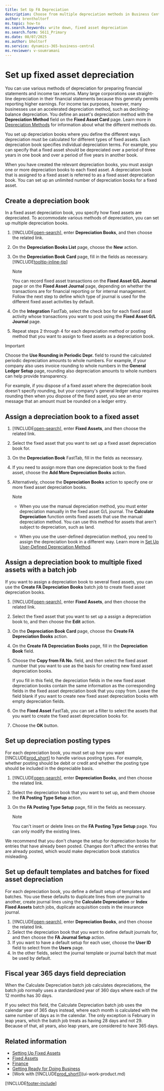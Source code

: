 ```yaml
---
title: Set Up FA Depreciation
description: Choose from multiple depreciation methods in Business Central, and configure each asset's depreciation method on the Fixed Asset Card page.
author: brentholtorf
ms.topic: how-to
ms.search.keywords: write down, fixed asset depreciation
ms.search.form: 5611_Primary
ms.date: 08/07/2025
ms.author: bholtorf
ms.service: dynamics-365-business-central
ms.reviewer: v-soumramani
---
```


# Set up fixed asset depreciation

You can use various methods of depreciation for preparing financial statements and income tax returns. Many large corporations use straight-line depreciation in their financial statements because this generally permits reporting higher earnings. For income tax purposes, however, many businesses use an accelerated depreciation method, such as declining-balance depreciation. You define an asset's depreciation method with the **Depreciation Method** field on the **Fixed Asset Card** page. Learn more in [Depreciation Methods](fa-depreciation-methods.md) for information about what the different methods do.

You set up depreciation books where you define the different ways depreciation must be calculated for different types of fixed assets. Each depreciation book specifies individual depreciation terms. For example, you can specify that a fixed asset should be depreciated over a period of three years in one book and over a period of five years in another book.

When you have created the relevant depreciation books, you must assign one or more depreciation books to each fixed asset. A depreciation book that is assigned to a fixed asset is referred to as a fixed asset depreciation book. You can set up an unlimited number of depreciation books for a fixed asset.  

## Create a depreciation book

In a fixed asset depreciation book, you specify how fixed assets are depreciated. To accommodate various methods of depreciation, you can set up multiple depreciation books.  

1. [!INCLUDE[open-search](includes/open-search.md)], enter **Depreciation Books**, and then choose the related link.
2. On the **Depreciation Books List** page, choose the **New** action.
3. On the **Depreciation Book Card** page, fill in the fields as necessary. [!INCLUDE[tooltip-inline-tip](includes/tooltip-inline-tip_md.md)]

    > [!NOTE]  
    > You can record fixed asset transactions on the **Fixed Asset G/L Journal** page or on the **Fixed Asset Journal** page, depending on whether the transactions are for financial reporting or for internal management. Follow the next step to define which type of journal is used for the different fixed asset activities by default.
1. On the **Integration** FastTab, select the check box for each fixed asset activity whose transactions you want to post using the **Fixed Asset G/L Journal** page.
1. Repeat steps 2 through 4 for each depreciation method or posting method that you want to assign to fixed assets as a depreciation book.

> [!IMPORTANT]
> Choose the **Use Rounding in Periodic Depr.** field to round the calculated periodic depreciation amounts to whole numbers. For example, if your company also uses invoice rounding to whole numbers in the **General Ledger Setup** page, rounding also depreciation amounts to whole numbers can help provide transparency.

For example, if you dispose of a fixed asset where the depreciation book doesn't specify rounding, but your company's general ledger setup requires rounding then when you dispose of the fixed asset, you see an error message that an amount must be rounded on a ledger entry.  

## Assign a depreciation book to a fixed asset

1. [!INCLUDE[open-search](includes/open-search.md)], enter **Fixed Assets**, and then choose the related link.
2. Select the fixed asset that you want to set up a fixed asset depreciation book for.
3. On the **Depreciation Book** FastTab, fill in the fields as necessary.
4. If you need to assign more than one depreciation book to the fixed asset, choose the **Add More Depreciation Books** action.
5. Alternatively, choose the **Depreciation Books** action to specify one or more fixed asset depreciation books.

    > [!NOTE]  
    > - When you use the manual depreciation method, you must enter depreciation manually in the fixed asset G/L journal. The **Calculate Depreciation** function omits fixed assets that use the manual depreciation method. You can use this method for assets that aren't subject to depreciation, such as land.
    >
    > - When you use the user-defined depreciation method, you need to assign the depreciation book in a different way. Learn more in [Set Up User-Defined Depreciation Method](fa-how-setup-user-defined-depreciation-method.md).

## Assign a depreciation book to multiple fixed assets with a batch job

If you want to assign a depreciation book to several fixed assets, you can use the **Create FA Depreciation Books** batch job to create fixed asset depreciation books.  

1. [!INCLUDE[open-search](includes/open-search.md)], enter **Fixed Assets**, and then choose the related link.
2. Select the fixed asset that you want to set up a assign a depreciation book to, and then choose the **Edit** action.
3. On the **Depreciation Book Card** page, choose the **Create FA Depreciation Books** action.
4. On the **Create FA Depreciation Books** page, fill in the **Depreciation Book** field.
5. Choose the **Copy from FA No.** field, and then select the fixed asset number that you want to use as the basis for creating new fixed asset depreciation books.

   If you fill in this field, the depreciation fields in the new fixed asset depreciation books contain the same information as the corresponding fields in the fixed asset depreciation book that you copy from. Leave the field blank if you want to create new fixed asset depreciation books with empty depreciation fields.  
1. On the **Fixed Asset** FastTab, you can set a filter to select the assets that you want to create the fixed asset depreciation books for.
1. Choose the **OK** button.

## Set up depreciation posting types

For each depreciation book, you must set up how you want [!INCLUDE[prod_short](includes/prod_short.md)] to handle various posting types. For example, whether posting should be debit or credit and whether the posting type should be included in the depreciable basis.  

1. [!INCLUDE[open-search](includes/open-search.md)], enter **Depreciation Books**, and then choose the related link.  
2. Select the depreciation book that you want to set up, and them choose the **FA Posting Type Setup** action.
3. On the **FA Posting Type Setup** page, fill in the fields as necessary.

    > [!NOTE]  
    > You can't insert or delete lines on the **FA Posting Type Setup** page. You can only modify the existing lines.

We recommend that you don't change the setup for depreciation books for entries that have already been posted. Changes don't affect the entries that are already posted, which would make depreciation book statistics misleading.

## Set up default templates and batches for fixed asset depreciation

For each depreciation book, you define a default setup of templates and batches. You use these defaults to duplicate lines from one journal to another, create journal lines using the **Calculate Depreciation** or **Index Fixed Assets** batch jobs, duplicate acquisition costs in the insurance journal.  

1. [!INCLUDE[open-search](includes/open-search.md)], enter **Depreciation Books**, and then choose the related link.  
2. Select the depreciation book that you want to define default journals for, and then choose the **FA Journal Setup** action.  
3. If you want to have a default setup for each user, choose the **User ID** field to select from the **Users** page.  
4. In the other fields, select the journal template or journal batch that must be used by default.  

## Fiscal year 365 days field depreciation

When the Calculate Depreciation batch job calculates depreciations, the batch job normally uses a standardized year of 360 days where each of the 12 months has 30 days.

If you select this field, the Calculate Depreciation batch job uses the calendar year of 365 days instead, where each month is calculated with the same number of days as in the calendar. The only exception is February in leap years, which the batch job treats as having 28 days and not 29. Because of that, all years, also leap years, are considered to have 365 days.

## Related information

- [Setting Up Fixed Assets](fa-setup.md)  
- [Fixed Assets](fa-manage.md)  
- [Finance](finance.md)  
- [Getting Ready for Doing Business](ui-get-ready-business.md)  
- [Work with [!INCLUDE[prod_short](includes/prod_short.md)]](ui-work-product.md)

[!INCLUDE[footer-include](includes/footer-banner.md)]
